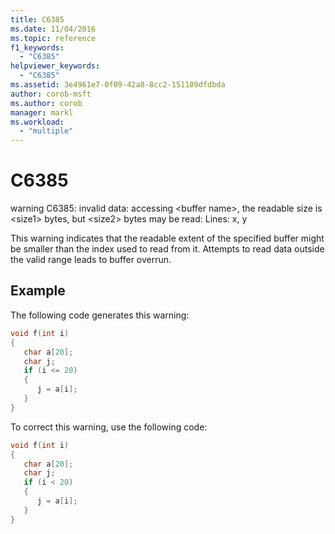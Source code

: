 ```yaml
---
title: C6385
ms.date: 11/04/2016
ms.topic: reference
f1_keywords:
  - "C6385"
helpviewer_keywords:
  - "C6385"
ms.assetid: 3e4961e7-0f09-42a8-8cc2-151109dfdbda
author: corob-msft
ms.author: corob
manager: markl
ms.workload:
  - "multiple"
---
```

# C6385
warning C6385: invalid data: accessing \<buffer name>, the readable size is \<size1> bytes, but \<size2> bytes may be read: Lines: x, y

 This warning indicates that the readable extent of the specified buffer might be smaller than the index used to read from it. Attempts to read data outside the valid range leads to buffer overrun.

## Example
 The following code generates this warning:

```cpp
void f(int i)
{
   char a[20];
   char j;
   if (i <= 20)
   {
      j = a[i];
   }
}
```

 To correct this warning, use the following code:

```cpp
void f(int i)
{
   char a[20];
   char j;
   if (i < 20)
   {
      j = a[i];
   }
}
```

